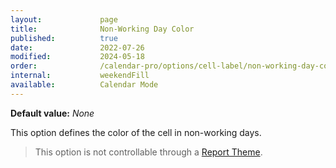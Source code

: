 ```yaml
---
layout:             page
title:              Non-Working Day Color
published:          true
date:               2022-07-26
modified:           2024-05-18
order:              /calendar-pro/options/cell-label/non-working-day-color
internal:           weekendFill
available:          Calendar Mode
---
```

**Default value:** *None*

This option defines the color of the cell in non-working days.

> This option is not controllable through a [Report Theme](../../features/themes.md).